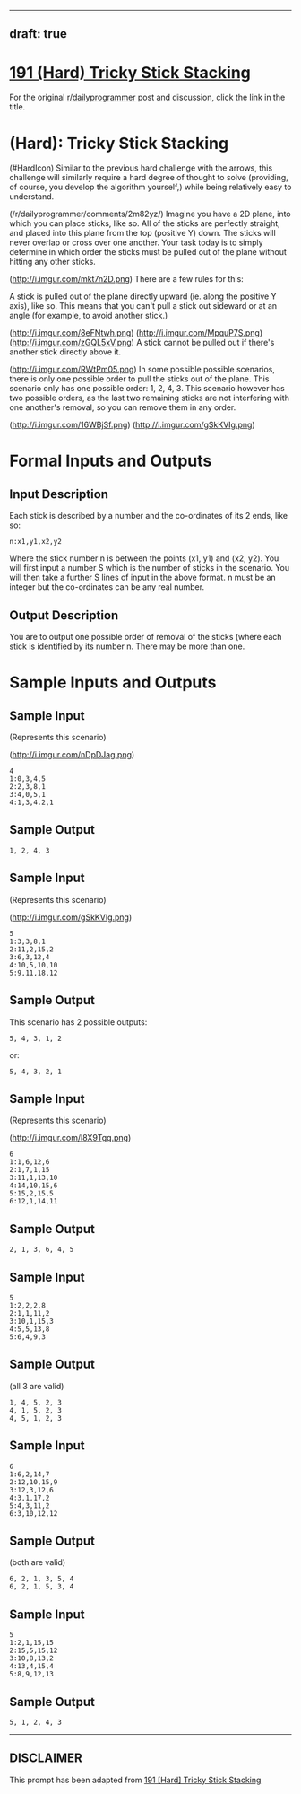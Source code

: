 ---
draft: true
----

# [191 (Hard) Tricky Stick Stacking](https://www.reddit.com/r/dailyprogrammer/comments/2oe0px/2014125_challenge_191_hard_tricky_stick_stacking/)

For the original [r/dailyprogrammer](https://www.reddit.com/r/dailyprogrammer/) post and discussion, click the link in the title.

#  (Hard): Tricky Stick Stacking
(#HardIcon)
Similar to the previous hard challenge with the arrows, this challenge will similarly require a hard degree of thought to solve (providing, of course, you develop the algorithm yourself,) while being relatively easy to understand.

(/r/dailyprogrammer/comments/2m82yz/)
Imagine you have a 2D plane, into which you can place sticks, like so. All of the sticks are perfectly straight, and placed into this plane from the top (positive Y) down. The sticks will never overlap or cross over one another. Your task today is to simply determine in which order the sticks must be pulled out of the plane without hitting any other sticks.

(http://i.imgur.com/mkt7n2D.png)
There are a few rules for this:

A stick is pulled out of the plane directly upward (ie. along the positive Y axis), like so. This means that you can't pull a stick out sideward or at an angle (for example, to avoid another stick.)

(http://i.imgur.com/8eFNtwh.png)
(http://i.imgur.com/MpquP7S.png)
(http://i.imgur.com/zGQL5xV.png)
A stick cannot be pulled out if there's another stick directly above it.

(http://i.imgur.com/RWtPm05.png)
In some possible possible scenarios, there is only one possible order to pull the sticks out of the plane. This scenario only has one possible order: 1, 2, 4, 3. This scenario however has two possible orders, as the last two remaining sticks are not interfering with one another's removal, so you can remove them in any order.

(http://i.imgur.com/16WBjSf.png)
(http://i.imgur.com/gSkKVIg.png)
# Formal Inputs and Outputs
## Input Description
Each stick is described by a number and the co-ordinates of its 2 ends, like so:


```
n:x1,y1,x2,y2
```
Where the stick number n is between the points (x1, y1) and (x2, y2). You will first input a number S which is the number of sticks in the scenario. You will then take a further S lines of input in the above format. n must be an integer but the co-ordinates can be any real number.

## Output Description
You are to output one possible order of removal of the sticks (where each stick is identified by its number n. There may be more than one.

# Sample Inputs and Outputs
## Sample Input
(Represents this scenario)

(http://i.imgur.com/nDpDJag.png)

```
4
1:0,3,4,5
2:2,3,8,1
3:4,0,5,1
4:1,3,4.2,1
```
## Sample Output

```
1, 2, 4, 3
```
## Sample Input
(Represents this scenario)

(http://i.imgur.com/gSkKVIg.png)

```
5
1:3,3,8,1
2:11,2,15,2
3:6,3,12,4
4:10,5,10,10
5:9,11,18,12
```
## Sample Output
This scenario has 2 possible outputs:


```
5, 4, 3, 1, 2
```
or:


```
5, 4, 3, 2, 1
```
## Sample Input
(Represents this scenario)

(http://i.imgur.com/l8X9Tgg.png)

```
6
1:1,6,12,6
2:1,7,1,15
3:11,1,13,10
4:14,10,15,6
5:15,2,15,5
6:12,1,14,11
```
## Sample Output

```
2, 1, 3, 6, 4, 5
```
## Sample Input

```
5
1:2,2,2,8
2:1,1,11,2
3:10,1,15,3
4:5,5,13,8
5:6,4,9,3
```
## Sample Output
(all 3 are valid)


```
1, 4, 5, 2, 3
4, 1, 5, 2, 3
4, 5, 1, 2, 3
```
## Sample Input

```
6
1:6,2,14,7
2:12,10,15,9
3:12,3,12,6
4:3,1,17,2
5:4,3,11,2
6:3,10,12,12
```
## Sample Output
(both are valid)


```
6, 2, 1, 3, 5, 4
6, 2, 1, 5, 3, 4
```
## Sample Input

```
5
1:2,1,15,15
2:15,5,15,12
3:10,8,13,2
4:13,4,15,4
5:8,9,12,13
```
## Sample Output

```
5, 1, 2, 4, 3
```

----
## **DISCLAIMER**
This prompt has been adapted from [191 [Hard] Tricky Stick Stacking](https://www.reddit.com/r/dailyprogrammer/comments/2oe0px/2014125_challenge_191_hard_tricky_stick_stacking/
)
